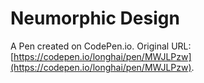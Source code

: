 # Neumorphic Design

A Pen created on CodePen.io. Original URL: [https://codepen.io/longhai/pen/MWJLPzw](https://codepen.io/longhai/pen/MWJLPzw).


